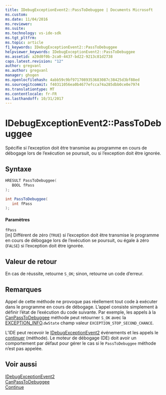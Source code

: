 ```yaml
---
title: IDebugExceptionEvent2::PassToDebuggee | Documents Microsoft
ms.custom: 
ms.date: 11/04/2016
ms.reviewer: 
ms.suite: 
ms.technology: vs-ide-sdk
ms.tgt_pltfrm: 
ms.topic: article
f1_keywords: IDebugExceptionEvent2::PassToDebuggee
helpviewer_keywords: IDebugExceptionEvent2::PassToDebuggee
ms.assetid: a20d0f0b-2ca0-4437-bd22-9213c81d2738
caps.latest.revision: "12"
author: gregvanl
ms.author: gregvanl
manager: ghogen
ms.openlocfilehash: 4abb59c9bf9717089353683087c38425d3bf88ed
ms.sourcegitcommit: f40311056ea0b4677efcca74a285dbb0ce0e7974
ms.translationtype: MT
ms.contentlocale: fr-FR
ms.lasthandoff: 10/31/2017
---
```

# <a name="idebugexceptionevent2passtodebuggee"></a>IDebugExceptionEvent2::PassToDebuggee
Spécifie si l’exception doit être transmise au programme en cours de débogage lors de l’exécution se poursuit, ou si l’exception doit être ignorée.  
  
## <a name="syntax"></a>Syntaxe  
  
```cpp  
HRESULT PassToDebuggee(  
   BOOL fPass  
);  
```  
  
```csharp  
int PassToDebuggee(  
   int fPass  
);  
```  
  
#### <a name="parameters"></a>Paramètres  
 `fPass`  
 [in] Différent de zéro (`TRUE`) si l’exception doit être transmise le programme en cours de débogage lors de l’exécution se poursuit, ou égale à zéro (`FALSE`) si l’exception doit être ignorée.  
  
## <a name="return-value"></a>Valeur de retour  
 En cas de réussite, retourne `S_OK`; sinon, retourne un code d’erreur.  
  
## <a name="remarks"></a>Remarques  
 Appel de cette méthode ne provoque pas réellement tout code à exécuter dans le programme en cours de débogage. L’appel consiste simplement à définir l’état de l’exécution du code suivante. Par exemple, les appels à la [CanPassToDebuggee](../../../extensibility/debugger/reference/idebugexceptionevent2-canpasstodebuggee.md) méthode peut retourner `S_OK` avec la [EXCEPTION_INFO](../../../extensibility/debugger/reference/exception-info.md).`dwState` champ valeur `EXCEPTION_STOP_SECOND_CHANCE`.  
  
 L’IDE peut recevoir le [IDebugExceptionEvent2](../../../extensibility/debugger/reference/idebugexceptionevent2.md) événements et les appels le [continuer](../../../extensibility/debugger/reference/idebugprogram2-continue.md) (méthode). Le moteur de débogage (DE) doit avoir un comportement par défaut pour gérer le cas si le `PassToDebuggee` méthode n’est pas appelée.  
  
## <a name="see-also"></a>Voir aussi  
 [IDebugExceptionEvent2](../../../extensibility/debugger/reference/idebugexceptionevent2.md)   
 [CanPassToDebuggee](../../../extensibility/debugger/reference/idebugexceptionevent2-canpasstodebuggee.md)   
 [Continue](../../../extensibility/debugger/reference/idebugprogram2-continue.md)